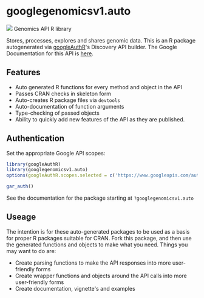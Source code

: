 # googlegenomicsv1.auto
![](http://www.google.com/images/icons/product/search-32.gif)
Genomics API R library

Stores, processes, explores and shares genomic data.
This is an R package autogenerated via [googleAuthR](http://code.markedmondson.me/googleAuthR)'s Discovery API builder. 
The Google Documentation for this API is [here](https://cloud.google.com/genomics/).

## Features 
 * Auto generated R functions for every method and object in the API
 * Passes CRAN checks in skeleton form
 * Auto-creates R package files via `devtools`
 * Auto-documentation of function arguments
 * Type-checking of passed objects
 * Ability to quickly add new features of the API as they are published.

## Authentication
Set the appropriate Google API scopes:

```r
library(googleAuthR)
library(googlegenomicsv1.auto)
options(googleAuthR.scopes.selected = c('https://www.googleapis.com/auth/bigquery', 'https://www.googleapis.com/auth/cloud-platform', 'https://www.googleapis.com/auth/devstorage.read_write', 'https://www.googleapis.com/auth/genomics', 'https://www.googleapis.com/auth/genomics.readonly'))

gar_auth()
```
 See the documentation for the package starting at `?googlegenomicsv1.auto`
## Useage
The intention is for these auto-generated packages to be used as a basis for proper R packages suitable for CRAN.
Fork this package, and then use the generated functions and objects to make what you need.
Things you may want to do are:
* Create parsing functions to make the API responses into more user-friendly forms
* Create wrapper functions and objects around the API calls into more user-friendly forms
* Create documentation, vignette's and examples

